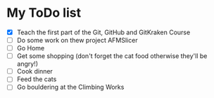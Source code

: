 # My ToDo list

- [X] Teach the first part of the Git, GitHub and GitKraken Course
- [ ] Do some work on thew project AFMSlicer
- [ ] Go Home
- [ ] Get some shopping (don't forget the cat food otherwise they'll be angry!)
- [ ] Cook dinner
- [ ] Feed the cats
- [ ] Go bouldering at the Climbing Works